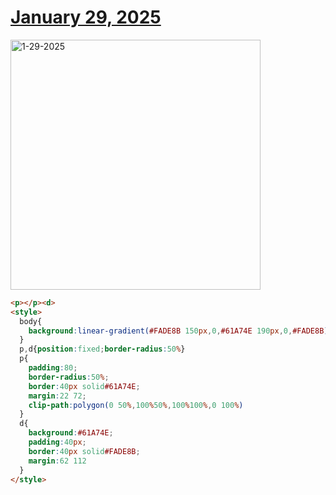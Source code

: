 # [January 29, 2025](https://cssbattle.dev/play/lOlX5VElhr6skb53LvLO)

<img src="https://firebasestorage.googleapis.com/v0/b/cssbattleapp.appspot.com/o/user%2Fe6YbeBahWNPT7VpE2rE2p85byxa2%2Ftargets%2Ftarget_5lWe3VI@2x.png?alt=media" width="400" alt="1-29-2025" />

```html
<p></p><d>
<style>
  body{
    background:linear-gradient(#FADE8B 150px,0,#61A74E 190px,0,#FADE8B)
  }
  p,d{position:fixed;border-radius:50%}
  p{
    padding:80;
    border-radius:50%;
    border:40px solid#61A74E;
    margin:22 72;
    clip-path:polygon(0 50%,100%50%,100%100%,0 100%)
  }
  d{
    background:#61A74E;
    padding:40px;
    border:40px solid#FADE8B;
    margin:62 112
  }
</style>
```
